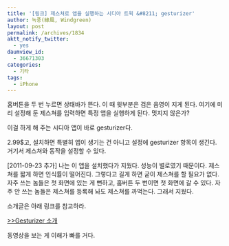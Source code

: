 ```yaml
---
title: '[링크] 제스쳐로 앱을 실행하는 시디아 트윅 &#8211; gesturizer'
author: 녹풍(綠風, Windgreen)
layout: post
permalink: /archives/1834
aktt_notify_twitter:
  - yes
daumview_id:
  - 36671303
categories:
  - 기타
tags:
  - iPhone
---
```

홈버튼을 두 번 누르면 상태바가 뜬다. 이 때 윗부분은 검은 음영이 지게 된다. 여기에 미리 설정해 둔 제스쳐를 입력하면 특정 앱을 실행하게 된다. 멋지지 않은가?

이걸 하게 해 주는 시디아 앱이 바로 gesturizer다.

2.99$고, 설치하면 특별히 앱이 생기는 건 아니고 설정에 gesturizer 항목이 생긴다. 거기서 제스쳐와 동작을 설정할 수 있다.

[2011-09-23 추가] 나는 이 앱을 설치했다가 지웠다. 성능이 별로였기 때문이다. 제스쳐를 짧게 하면 인식률이 떨어진다. 그렇다고 길게 하면 굳이 제스쳐를 할 필요가 없다. 자주 쓰는 놈들은 첫 화면에 있는 게 뻔하고, 홈버튼 두 번이면 첫 화면에 갈 수 있다. 자주 안 쓰는 놈들은 제스쳐를 등록해 놔도 제스쳐를 까먹는다. 그래서 지웠다.

소개글은 아래 링크를 참고하라.

[>>Gesturizer 소개][1]

동영상을 보는 게 이해가 빠를 거다.

 [1]: http://www.ultrasn0w.ca/2011/09/gesturizer-use-gestures-to-open-app-on.html